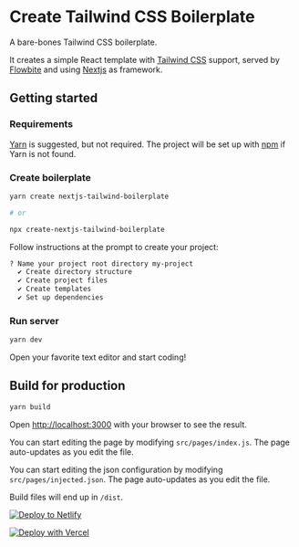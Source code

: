 # Create Tailwind CSS Boilerplate

A bare-bones Tailwind CSS boilerplate.

It creates a simple React template with [Tailwind CSS][tailwind] support,
served by [Flowbite][flowbite] and using [Nextjs][nextjs] as framework.

## Getting started

### Requirements

[Yarn][yarn] is suggested, but not required. The project will be set up with
[npm][npm] if Yarn is not found.

### Create boilerplate

```bash
yarn create nextjs-tailwind-boilerplate

# or

npx create-nextjs-tailwind-boilerplate
```

Follow instructions at the prompt to create your project:

```bash
? Name your project root directory my-project
  ✔ Create directory structure
  ✔ Create project files
  ✔ Create templates
  ✔ Set up dependencies
```

### Run server

```bash
yarn dev
```

Open your favorite text editor and start coding!

## Build for production

```bash
yarn build
```

Open [http://localhost:3000](http://localhost:3000) with your browser to see the result.

You can start editing the page by modifying `src/pages/index.js`. The page auto-updates as you edit the file.

You can start editing the json configuration by modifying `src/pages/injected.json`. The page auto-updates as you edit the file.

Build files will end up in `/dist`.

[![Deploy to Netlify](https://www.netlify.com/img/deploy/button.svg)](https://app.netlify.com/start/deploy?repository={{injected.settings.repository.url}}&utm_source=github&utm_medium={{injected.settings.repository.name}}&utm_campaign=devex-cs)

[![Deploy with Vercel](https://vercel.com/button)](https://vercel.com/new/import?s={{injected.settings.repository.url}}&hasTrialAvailable=1&showOptionalTeamCreation=false&project-name={{injected.settings.repository.name}}&framework=nextjs&totalProjects=1&remainingProjects=1)

[tailwind]: https://tailwindcss.com
[nextjs]: https://parceljs.org
[flowbite]: https://flowbite.com/
[yarn]: https://yarnpkg.com
[npm]: https://www.npmjs.com
